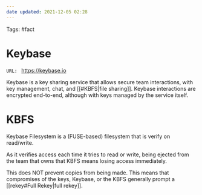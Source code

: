 ```yaml
---
date updated: 2021-12-05 02:28
---
```


Tags: #fact

# Keybase

`URL: ` https://keybase.io

Keybase is a key sharing service that allows secure team interactions, with key management, chat, and [[#KBFS|file sharing]].  Keybase interactions are encrypted end-to-end, although with keys managed by the service itself.

# KBFS

Keybase Filesystem is a (FUSE-based) filesystem that is verify on read/write.

As it verifies access each time it tries to read or write, being ejected from the team that owns that KBFS means losing access immediately.

This does NOT prevent copies from being made.  This means that compromises of the keys, Keybase, or the KBFS generally prompt a [[rekey#Full Rekey|full rekey]].
